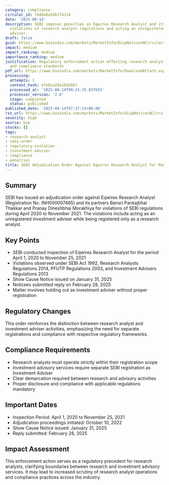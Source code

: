 ```yaml
---
category: compliance
circular_id: 7448a0a54b174124
date: '2025-08-14'
description: SEBI imposes penalties on Eqwires Research Analyst and its partners for
  violations of research analyst regulations and acting as unregistered investment
  adviser.
draft: false
guid: https://www.bseindia.com/markets/MarketInfo/DispNoticesNCirculars.aspx?Noticeid={F115F8E9-354E-400B-97CC-F6516DC7D6FC}&noticeno=20250814-6&dt=08/14/2025&icount=6&totcount=10&flag=0
impact: medium
impact_ranking: medium
importance_ranking: medium
justification: Regulatory enforcement action affecting research analyst operations
  and compliance standards
pdf_url: https://www.bseindia.com/markets/MarketInfo/DownloadAttach.aspx?id=20250814-6&attachedId=957ac394-eac3-47f8-b040-9b75c727a57c
processing:
  attempts: 1
  content_hash: efe8ca29a165bbb7
  processed_at: '2025-08-14T09:24:35.837655'
  processor_version: '2.0'
  stage: completed
  status: published
published_date: '2025-08-14T07:37:23+00:00'
rss_url: https://www.bseindia.com/markets/MarketInfo/DispNoticesNCirculars.aspx?Noticeid={F115F8E9-354E-400B-97CC-F6516DC7D6FC}&noticeno=20250814-6&dt=08/14/2025&icount=6&totcount=10&flag=0
severity: high
source: bse
stocks: []
tags:
- research-analyst
- sebi-order
- regulatory-violation
- investment-adviser
- compliance
- penalties
title: SEBI Adjudication Order Against Eqwires Research Analyst for Regulatory Violations
---
```


## Summary

SEBI has issued an adjudication order against Eqwires Research Analyst (Registration No. INH000007465) and its partners Bansri Pankajbhai Thakkar and Pranay Dineshbhai Morakhiya for violations of SEBI regulations during April 2020 to November 2021. The violations include acting as an unregistered investment adviser while being registered only as a research analyst.

## Key Points

- SEBI conducted inspection of Eqwires Research Analyst for the period April 1, 2020 to November 25, 2021
- Violations observed under SEBI Act 1992, Research Analysts Regulations 2014, PFUTP Regulations 2003, and Investment Advisers Regulations 2013
- Show Cause Notice issued on January 31, 2025
- Noticees submitted reply on February 28, 2025
- Matter involves holding out as investment adviser without proper registration

## Regulatory Changes

This order reinforces the distinction between research analyst and investment adviser activities, emphasizing the need for separate registrations and compliance with respective regulatory frameworks.

## Compliance Requirements

- Research analysts must operate strictly within their registration scope
- Investment advisory services require separate SEBI registration as Investment Adviser
- Clear demarcation required between research and advisory activities
- Proper disclosure and compliance with applicable regulations mandatory

## Important Dates

- Inspection Period: April 1, 2020 to November 25, 2021
- Adjudication proceedings initiated: October 10, 2022
- Show Cause Notice issued: January 31, 2025
- Reply submitted: February 28, 2025

## Impact Assessment

This enforcement action serves as a regulatory precedent for research analysts, clarifying boundaries between research and investment advisory services. It may lead to increased scrutiny of research analyst operations and compliance practices across the industry.